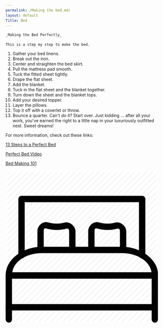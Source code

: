 ```yaml
---
permalink: /Making the bed.md/
layout: default
Title: Bed
---
```


	_Making the Bed Perfectly_

	This is a step my step to make the bed.


1. Gather your bed linens.
2. Break out the iron.
3. Center and straighten the bed skirt. 
4. Pull the mattress pad smooth.
5. Tuck the fitted sheet tightly.  
6. Drape the flat sheet. 
7. Add the blanket.
8. Tuck in the flat sheet and the blanket together. 
9. Turn down the sheet and the blanket tops.
10. Add your desired topper.  
11. Layer the pillows.  
12. Top it off with a coverlet or throw.  
13. Bounce a quarter. Can't do it? Start over. Just kidding ... after all your work, you've earned the right to a little nap in your luxuriously outfitted nest. Sweet dreams!

For more information, check out these links:



[13 Steps to a Perfect Bed
](http://www.houzz.com/ideabooks/3316909/list/13-simple-steps-to-a-perfectly-made-bed)


[Perfect Bed Video](https://www.youtube.com/watch?v=h8jIxuO2APE)

[Bed Making 101 ](https://www.youtube.com/watch?v=h8jIxuO2APE)

![](/Images/Bed.png)
